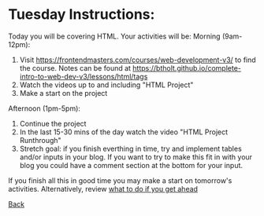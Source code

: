 # Tuesday Instructions:

Today you will be covering HTML. Your activities will be:
Morning (9am-12pm):
1. Visit https://frontendmasters.com/courses/web-development-v3/ to find the course. Notes can be found at https://btholt.github.io/complete-intro-to-web-dev-v3/lessons/html/tags
2. Watch the videos up to and including "HTML Project"
3. Make a start on the project

Afternoon (1pm-5pm):
1. Continue the project
2. In the last 15-30 mins of the day watch the video "HTML Project Runthrough"
3. Stretch goal: if you finish everthing in time, try and implement tables and/or inputs in your blog. If you want to try to make this fit in with your blog you could have a comment section at the bottom for your input.

If you finish all this in good time you may make a start on tomorrow's activities. Alternatively, review [what to do if you get ahead](../Intro/tips.md)

[Back](../week-1-links.md)